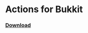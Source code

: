 # Actions for Bukkit

### [Download](https://github.com/saurusmc/actions-bukkit/raw/master/build/libs/actions-1.0.jar)